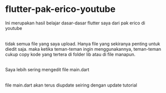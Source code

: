 # flutter-pak-erico-youtube
Ini merupakan hasil belajar dasar-dasar flutter saya dari pak erico di youtube
######
tidak semua file yang saya upload. Hanya file yang sekiranya penting untuk diedit saja. maka ketika teman-teman ingin menggunakannya, teman-teman cukup copy kode yang tertera di folder lib atau di file 
manapun.
######
Saya lebih sering mengedit file main.dart
######
file main.dart akan terus diupdate seiring dengan update tutorial
